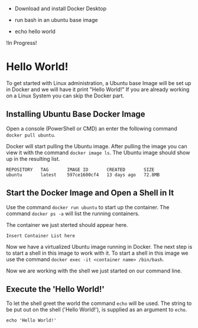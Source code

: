 - Download and install Docker Desktop

- run bash in an ubuntu base image

- echo hello world

!In Progress!

# Hello World!

To get started with Linux administration, a Ubuntu base Image will be set up in Docker and we will have it print "Hello World!"
If you are already working on a Linux System you can skip the Docker part.

## Installing Ubuntu Base Docker Image

Open a console (PowerShell or CMD) an enter the following command `docker pull ubuntu`.

Docker will start pulling the Ubuntu image. After pulling the image you can view it with the command `docker image ls`. The Ubuntu image should show up in the resulting list.

```
REPOSITORY   TAG       IMAGE ID       CREATED       SIZE
ubuntu       latest    597ce1600cf4   13 days ago   72.8MB
```

## Start the Docker Image and Open a Shell in It

Use the command `docker run ubuntu` to start up the container.
The command `docker ps -a` will list the running containers.

The container we just sterted should appear here.

```
Insert Container List here
```

Now we have a virtualized Ubuntu image running in Docker. The next step is to start a shell in this image to work with it. To start a shell in this image we use the command `docker exec -it <container name> /bin/bash`.

Now we are working with the shell we just started on our command line.

## Execute the 'Hello World!'

To let the shell greet the world the command `echo` will be used. The string to be put out on the shell ('Hello World!'), is supplied as an argument to `echo`. 

```
echo 'Hello World!'
```
